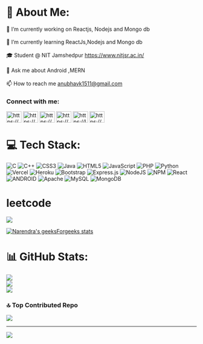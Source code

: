 # 💫 About Me:
🔭 I’m currently working on Reactjs, Nodejs and Mongo db<br><br>🌱 I’m currently learning ReactJs,Nodejs and Mongo db<br><br>🎓 Student @ NIT Jamshedpur https://www.nitjsr.ac.in/<br><br>💬 Ask me about Android ,MERN<br><br>📫 How to reach me anubhavk1511@gmail.com<br>

<h3 align="left">Connect with me:</h3>
<p align="left">
<a href="https://dev.to/https://dev.to/anuk1511" target="blank"><img align="center" src="https://raw.githubusercontent.com/rahuldkjain/github-profile-readme-generator/master/src/images/icons/Social/devto.svg" alt="https://dev.to/anuk1511" height="30" width="40" /></a>
<a href="https://www.linkedin.com/in/anubhav-kharwar-750618175/" target="blank"><img align="center" src="https://raw.githubusercontent.com/rahuldkjain/github-profile-readme-generator/master/src/images/icons/Social/linked-in-alt.svg" alt="https://www.linkedin.com/in/anubhav-kharwar-750618175/" height="30" width="40" /></a>
<a href="https://www.codechef.com/users/anubhav_1518" target="blank"><img align="center" src="https://cdn.jsdelivr.net/npm/simple-icons@3.1.0/icons/codechef.svg" alt="https://www.codechef.com/users/anubhav_1518" height="30" width="40" /></a>
<a href="www.hackerrank.com/anubhavk1511?hr_r=1" target="blank"><img align="center" src="https://raw.githubusercontent.com/rahuldkjain/github-profile-readme-generator/master/src/images/icons/Social/hackerrank.svg" alt="https://www.hackerrank.com/anubhavk1511?hr_r=1" height="30" width="40" /></a>
<a href="https://leetcode.com/anuk1511/" target="blank"><img align="center" src="https://raw.githubusercontent.com/rahuldkjain/github-profile-readme-generator/master/src/images/icons/Social/leet-code.svg" alt="https://leetcode.com/anuk1511/" height="30" width="40" /></a>
<a href="https://auth.geeksforgeeks.org/user/anubhavkumar10/practice" target="blank"><img align="center" src="https://raw.githubusercontent.com/rahuldkjain/github-profile-readme-generator/master/src/images/icons/Social/geeks-for-geeks.svg" alt="https://auth.geeksforgeeks.org/user/anubhavkumar10/practice" height="30" width="40" /></a>
</p>

# 💻 Tech Stack:
![C](https://img.shields.io/badge/c-%2300599C.svg?style=for-the-badge&logo=c&logoColor=white) ![C++](https://img.shields.io/badge/c++-%2300599C.svg?style=for-the-badge&logo=c%2B%2B&logoColor=white) ![CSS3](https://img.shields.io/badge/css3-%231572B6.svg?style=for-the-badge&logo=css3&logoColor=white) ![Java](https://img.shields.io/badge/java-%23ED8B00.svg?style=for-the-badge&logo=java&logoColor=white) ![HTML5](https://img.shields.io/badge/html5-%23E34F26.svg?style=for-the-badge&logo=html5&logoColor=white) ![JavaScript](https://img.shields.io/badge/javascript-%23323330.svg?style=for-the-badge&logo=javascript&logoColor=%23F7DF1E) ![PHP](https://img.shields.io/badge/php-%23777BB4.svg?style=for-the-badge&logo=php&logoColor=white) ![Python](https://img.shields.io/badge/python-3670A0?style=for-the-badge&logo=python&logoColor=ffdd54) ![Vercel](https://img.shields.io/badge/vercel-%23000000.svg?style=for-the-badge&logo=vercel&logoColor=white) ![Heroku](https://img.shields.io/badge/heroku-%23430098.svg?style=for-the-badge&logo=heroku&logoColor=white) ![Bootstrap](https://img.shields.io/badge/bootstrap-%23563D7C.svg?style=for-the-badge&logo=bootstrap&logoColor=white) ![Express.js](https://img.shields.io/badge/express.js-%23404d59.svg?style=for-the-badge&logo=express&logoColor=%2361DAFB) ![NodeJS](https://img.shields.io/badge/node.js-6DA55F?style=for-the-badge&logo=node.js&logoColor=white) ![NPM](https://img.shields.io/badge/NPM-%23000000.svg?style=for-the-badge&logo=npm&logoColor=white) ![React](https://img.shields.io/badge/react-%2320232a.svg?style=for-the-badge&logo=react&logoColor=%2361DAFB) ![ANDROID](https://img.shields.io/badge/android-%2320232a.svg?style=for-the-badge&logo=android&logoColor=%a4c639) ![Apache](https://img.shields.io/badge/apache-%23D42029.svg?style=for-the-badge&logo=apache&logoColor=white) ![MySQL](https://img.shields.io/badge/mysql-%2300f.svg?style=for-the-badge&logo=mysql&logoColor=white) ![MongoDB](https://img.shields.io/badge/MongoDB-%234ea94b.svg?style=for-the-badge&logo=mongodb&logoColor=white)
# leetcode
![](https://leetcard.jacoblin.cool/Anuk1511?cache=0)

[![Narendra's geeksForgeeks stats](https://geeks-for-geeks-stats-api-napiyo.vercel.app/?userName=<anubhavkumar10>)](<YOUR_LINK_HERE>)
# 📊 GitHub Stats:
![](https://github-readme-stats.vercel.app/api?username=Anuk-1511&theme=dracula&hide_border=false&include_all_commits=true&count_private=true)<br/>
![](https://github-readme-streak-stats.herokuapp.com/?user=Anuk-1511&theme=dracula&hide_border=false)<br/>
![](https://github-readme-stats.vercel.app/api/top-langs/?username=Anuk-1511&theme=dracula&hide_border=false&include_all_commits=true&count_private=true&layout=compact)

### 🔝 Top Contributed Repo
![](https://github-contributor-stats.vercel.app/api?username=Anuk-1511&limit=5&theme=dark&combine_all_yearly_contributions=true)

---
[![](https://visitcount.itsvg.in/api?id=Anuk-1511&icon=0&color=6)](https://visitcount.itsvg.in)

<!-- Proudly created with GPRM ( https://gprm.itsvg.in ) -->
